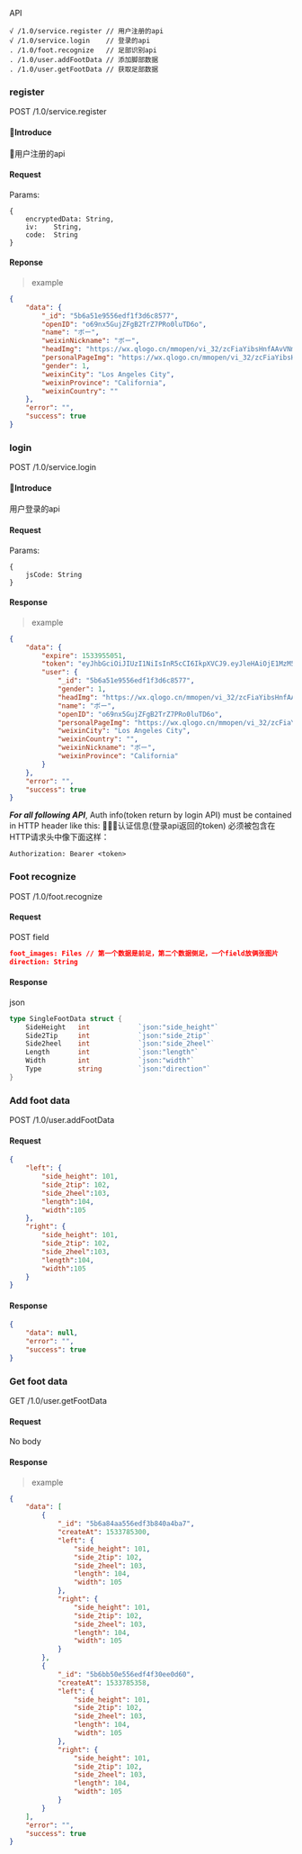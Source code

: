 API
```
√ /1.0/service.register // 用户注册的api
√ /1.0/service.login    // 登录的api
. /1.0/foot.recognize   // 足部识别api
. /1.0/user.addFootData // 添加脚部数据
. /1.0/user.getFootData // 获取足部数据
```


### register

POST /1.0/service.register

#### Introduce

用户注册的api

#### Request

Params:

```
{
	encryptedData: String,
	iv:    String,
	code:  String
}
```

#### Reponse
>example
```json
{
    "data": {
        "_id": "5b6a51e9556edf1f3d6c8577",
        "openID": "o69nx5GujZFgB2TrZ7PRo0luTD6o",
        "name": "ボー",
        "weixinNickname": "ボー",
        "headImg": "https://wx.qlogo.cn/mmopen/vi_32/zcFiaYibsHnfAAvVNmhiauX6wdRuCBrAvTBUso5DDMG7iaUo42rFyyclPD6ZjiaRIkvVVPQL8qPibl6m2vIiclH1fibLkA/132",
        "personalPageImg": "https://wx.qlogo.cn/mmopen/vi_32/zcFiaYibsHnfAAvVNmhiauX6wdRuCBrAvTBUso5DDMG7iaUo42rFyyclPD6ZjiaRIkvVVPQL8qPibl6m2vIiclH1fibLkA/132",
        "gender": 1,
        "weixinCity": "Los Angeles City",
        "weixinProvince": "California",
        "weixinCountry": ""
    },
    "error": "",
    "success": true
}
```

### login

POST /1.0/service.login

#### Introduce

用户登录的api

#### Request

Params:
```
{
    jsCode: String
}
```

#### Response

>example
```json
{
    "data": {
        "expire": 1533955051,
        "token": "eyJhbGciOiJIUzI1NiIsInR5cCI6IkpXVCJ9.eyJleHAiOjE1MzM5NTUwNTEsIm9wZW5JRCI6Im82OW54NUd1alpGZ0IyVHJaN1BSbzBsdVRENm8ifQ.63sZXboVH4PfGxLqOPg9z2OA-9M63p94ewcXImKJajg",
        "user": {
            "_id": "5b6a51e9556edf1f3d6c8577",
            "gender": 1,
            "headImg": "https://wx.qlogo.cn/mmopen/vi_32/zcFiaYibsHnfAAvVNmhiauX6wdRuCBrAvTBUso5DDMG7iaUo42rFyyclPD6ZjiaRIkvVVPQL8qPibl6m2vIiclH1fibLkA/132",
            "name": "ボー",
            "openID": "o69nx5GujZFgB2TrZ7PRo0luTD6o",
            "personalPageImg": "https://wx.qlogo.cn/mmopen/vi_32/zcFiaYibsHnfAAvVNmhiauX6wdRuCBrAvTBUso5DDMG7iaUo42rFyyclPD6ZjiaRIkvVVPQL8qPibl6m2vIiclH1fibLkA/132",
            "weixinCity": "Los Angeles City",
            "weixinCountry": "",
            "weixinNickname": "ボー",
            "weixinProvince": "California"
        }
    },
    "error": "",
    "success": true
}
```

***For all following API***, Auth info(token return by login API) must be contained in HTTP header like this:
认证信息(登录api返回的token) 必须被包含在HTTP请求头中像下面这样：
```
Authorization: Bearer <token>
```

### Foot recognize

POST /1.0/foot.recognize

#### Request
POST field
```json
foot_images: Files // 第一个数据是前足，第二个数据侧足，一个field放俩张图片
direction: String
```

#### Response
json
```go
type SingleFootData struct {
	SideHeight   int			`json:"side_height"`
	Side2Tip 	 int  			`json:"side_2tip"`
	Side2heel    int 			`json:"side_2heel"`
	Length       int			`json:"length"`
	Width 		 int			`json:"width"`
	Type 		 string 		`json:"direction"`
}
```

### Add foot data

POST /1.0/user.addFootData

#### Request

```json
{
	"left": {
		"side_height": 101,
		"side_2tip": 102,
		"side_2heel":103,
		"length":104,
		"width":105
	},
	"right": {
		"side_height": 101,
		"side_2tip": 102,
		"side_2heel":103,
		"length":104,
		"width":105
	}
}
```

#### Response

```json
{
    "data": null,
    "error": "",
    "success": true
}
```

### Get foot data

GET /1.0/user.getFootData

#### Request

No body

#### Response

> example
```json
{
    "data": [
        {
            "_id": "5b6a84aa556edf3b840a4ba7",
            "createAt": 1533785300,
            "left": {
                "side_height": 101,
                "side_2tip": 102,
                "side_2heel": 103,
                "length": 104,
                "width": 105
            },
            "right": {
                "side_height": 101,
                "side_2tip": 102,
                "side_2heel": 103,
                "length": 104,
                "width": 105
            }
        },
        {
            "_id": "5b6bb50e556edf4f30ee0d60",
            "createAt": 1533785358,
            "left": {
                "side_height": 101,
                "side_2tip": 102,
                "side_2heel": 103,
                "length": 104,
                "width": 105
            },
            "right": {
                "side_height": 101,
                "side_2tip": 102,
                "side_2heel": 103,
                "length": 104,
                "width": 105
            }
        }
    ],
    "error": "",
    "success": true
}
```

